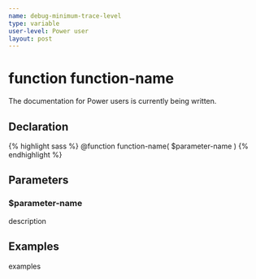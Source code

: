 ```yaml
---
name: debug-minimum-trace-level
type: variable
user-level: Power user
layout: post
---
```


# function function-name

The documentation for Power users is currently being written.

## Declaration

{% highlight sass %}
@function function-name(
	$parameter-name
)
{% endhighlight %}

## Parameters

### $parameter-name

description

## Examples

examples